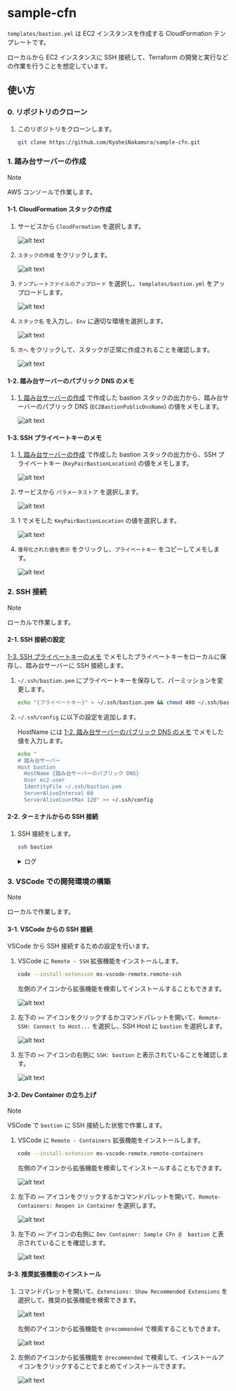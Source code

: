# sample-cfn

`templates/bastion.yml` は EC2 インスタンスを作成する CloudFormation テンプレートです。

ローカルから EC2 インスタンスに SSH 接続して、Terraform の開発と実行などの作業を行うことを想定しています。

## 使い方

### 0. リポジトリのクローン

1. このリポジトリをクローンします。

    ```bash
    git clone https://github.com/KyoheiNakamura/sample-cfn.git
    ```

### 1. 踏み台サーバーの作成

> [!NOTE]
> AWS コンソールで作業します。

#### 1-1. CloudFormation スタックの作成

1. サービスから `CloudFormation` を選択します。

    ![alt text](./docs/images/aws-cfn-select.png)

2. `スタックの作成` をクリックします。

    ![alt text](./docs/images/aws-cfn-create.png)

3. `テンプレートファイルのアップロード` を選択し、`templates/bastion.yml` をアップロードします。

    ![alt text](./docs/images/aws-cfn-create-template.png)

4. `スタック名` を入力し、`Env` に適切な環境を選択します。

    ![alt text](./docs/images/aws-cfn-create-stack.png)

5. `次へ` をクリックして、スタックが正常に作成されることを確認します。

    ![alt text](./docs/images/aws-cfn-create-confirm.png)

#### 1-2. 踏み台サーバーのパブリック DNS のメモ

1. [1. 踏み台サーバーの作成](#1-踏み台サーバーの作成) で作成した bastion スタックの出力から、踏み台サーバーのパブリック DNS (`EC2BastionPublicDnsName`) の値をメモします。

    ![alt text](./docs/images/aws-cfn-bastion-output-ec2.png)

#### 1-3. SSH プライベートキーのメモ

1. [1. 踏み台サーバーの作成](#1-踏み台サーバーの作成) で作成した bastion スタックの出力から、SSH プライベートキー (`KeyPairBastionLocation`) の値をメモします。

    ![alt text](./docs/images/aws-cfn-bastion-output-keypair.png)

2. サービスから `パラメータストア` を選択します。

    ![alt text](./docs/images/aws-ssm-ps-select.png)

3. 1 でメモした `KeyPairBastionLocation` の値を選択します。

    ![alt text](./docs/images/aws-ssm-ps-select-keypair.png)

4. `復号化された値を表示` をクリックし、`プライベートキー` をコピーしてメモします。

    ![alt text](./docs/images/aws-ssm-ps-save-keypair.png)

### 2. SSH 接続

> [!NOTE]
> ローカルで作業します。

#### 2-1. SSH 接続の設定

[1-3. SSH プライベートキーのメモ](#1-3-ssh-プライベートキーのメモ) でメモしたプライベートキーをローカルに保存し、踏み台サーバーに SSH 接続します。

1. `~/.ssh/bastion.pem` にプライベートキーを保存して、パーミッションを変更します。

    ```bash
    echo "{プライベートキー}" > ~/.ssh/bastion.pem && chmod 400 ~/.ssh/bastion.pem
    ```

2. `~/.ssh/config` に以下の設定を追加します。

    HostName には [1-2. 踏み台サーバーのパブリック DNS のメモ](#1-2-踏み台サーバーのパブリック-dns-のメモ) でメモした値を入力します。

    ```bash
    echo "
    # 踏み台サーバー
    Host bastion
      HostName {踏み台サーバーのパブリック DNS}
      User ec2-user
      IdentityFile ~/.ssh/bastion.pem
      ServerAliveInterval 60
      ServerAliveCountMax 120" >> ~/.ssh/config
    ```

#### 2-2. ターミナルからの SSH 接続

1. SSH 接続をします。

    ```bash
    ssh bastion
    ```

    <details>

    <summary>ログ</summary>

    ```log
    ~
    ❯ ssh bastion
       ,     #_
       ~\_  ####_        Amazon Linux 2023
      ~~  \_#####\
      ~~     \###|
      ~~       \#/ ___   https://aws.amazon.com/linux/amazon-linux-2023
       ~~       V~' '->
        ~~~         /
          ~~._._/
             _/_/
           _/m/'
    Last login: Fri Jul 19 05:00:32 2024 from xxx.xxx.xxx.xxx
    [ec2-user@ip-10-0-240-231 ~]$
    ```

    </details>

### 3. VSCode での開発環境の構築

> [!NOTE]
> ローカルで作業します。

#### 3-1. VSCode からの SSH 接続

VSCode から SSH 接続するための設定を行います。

1. VSCode に `Remote - SSH` 拡張機能をインストールします。

    ```bash
    code --install-extension ms-vscode-remote.remote-ssh
    ```

    左側のアイコンから拡張機能を検索してインストールすることもできます。

    ![alt text](./docs/images/vscode-remote-ssh-install.png)

2. 左下の `><` アイコンをクリックするかコマンドパレットを開いて、`Remote-SSH: Connect to Host...` を選択し、SSH Host に `bastion` を選択します。

    ![alt text](./docs/images/vscode-remote-ssh-connect.png)

3. 左下の `><` アイコンの右側に `SSH: bastion` と表示されていることを確認します。

    ![alt text](./docs/images/vscode-remote-ssh-connected.png)

#### 3-2. Dev Container の立ち上げ

> [!NOTE]
> VSCode で `bastion` に SSH 接続した状態で作業します。

1. VSCode に `Remote - Containers` 拡張機能をインストールします。

    ```bash
    code --install-extension ms-vscode-remote.remote-containers
    ```

    左側のアイコンから拡張機能を検索してインストールすることもできます。

    ![alt text](./docs/images/vscode-remote-container-install.png)

2. 左下の `><` アイコンをクリックするかコマンドパレットを開いて、`Remote-Containers: Reopen in Container` を選択します。

    ![alt text](./docs/images/vscode-remote-container-reopen.png)

3. 左下の `><` アイコンの右側に `Dev Container: Sample CFn @  bastion` と表示されていることを確認します。

    ![alt text](./docs/images/vscode-remote-container-running.png)

#### 3-3. 推奨拡張機能のインストール

1. コマンドパレットを開いて、`Extensions: Show Recommended Extensions` を選択して、推奨の拡張機能を検索できます。

    ![alt text](./docs/images/vscode-extensions-recommended-show.png)

    左側のアイコンから拡張機能を `@recommended` で検索することもできます。

    ![alt text](./docs/images/vscode-extensions-recommended-search.png)

2. 左側のアイコンから拡張機能を `@recommended` で検索して、インストールアイコンをクリックすることでまとめてインストールできます。

    ![alt text](./docs/images/vscode-extensions-recommended-install-icon.png)
